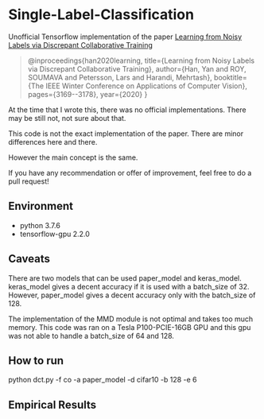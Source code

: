 # Single-Label-Classification

Unofficial Tensorflow implementation of the paper [Learning from Noisy Labels via Discrepant Collaborative Training](http://openaccess.thecvf.com/content_WACV_2020/papers/Han_Learning_from_Noisy_Labels_via_Discrepant_Collaborative_Training_WACV_2020_paper.pdf)

> @inproceedings{han2020learning,
  title={Learning from Noisy Labels via Discrepant Collaborative Training},
    author={Han, Yan and ROY, SOUMAVA and Petersson, Lars and Harandi, Mehrtash},
      booktitle={The IEEE Winter Conference on Applications of Computer Vision},
        pages={3169--3178},
          year={2020}
}


At the time that I wrote this, there was no official implementations. There may be still not, not sure about that.

This code is not the exact implementation of the paper. There are minor differences here and there.

However the main concept is the same.

If you have any recommendation or offer of improvement, feel free to do a pull request! 

## Environment

* python 3.7.6
* tensorflow-gpu 2.2.0

## Caveats

There are two models that can be used paper\_model and keras\_model.
keras\_model gives a decent accuracy if it is used with a batch\_size of 32.
However, paper\_model gives a decent accuracy only with the batch\_size of 128. 

The implementation of the MMD module is not optimal and takes too much memory.
This code was ran on a Tesla P100-PCIE-16GB GPU and this gpu was not able to handle a batch\_size of 64 and 128.  

## How to run

python dct.py -f co -a paper\_model -d cifar10 -b 128 -e 6 

## Empirical Results



